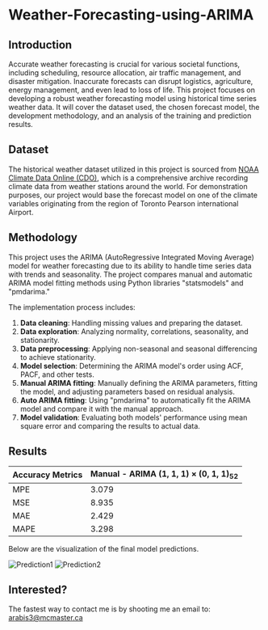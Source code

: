 # Weather-Forecasting-using-ARIMA
## Introduction

Accurate weather forecasting is crucial for various societal functions, including scheduling, resource allocation, air traffic management, and disaster mitigation. Inaccurate forecasts can disrupt logistics, agriculture, energy management, and even lead to loss of life. This project focuses on developing a robust weather forecasting model using historical time series weather data. It will cover the dataset used, the chosen forecast model, the development methodology, and an analysis of the training and prediction results.

## Dataset

The historical weather dataset utilized in this project is sourced from <a href="https://www.ncei.noaa.gov/cdo-web/datasets"> NOAA Climate Data Online (CDO)</a>, which is a comprehensive archive recording climate data from
weather stations around the world. For demonstration purposes, our project would base
the forecast model on one of the climate variables originating from the region of Toronto
Pearson international Airport.

## Methodology

This project uses the ARIMA (AutoRegressive Integrated Moving Average) model for weather forecasting due to its ability to handle time series data with trends and seasonality. The project compares manual and automatic ARIMA model fitting methods using Python libraries "statsmodels" and "pmdarima."

The implementation process includes:
1. **Data cleaning**: Handling missing values and preparing the dataset.
2. **Data exploration**: Analyzing normality, correlations, seasonality, and stationarity.
3. **Data preprocessing**: Applying non-seasonal and seasonal differencing to achieve stationarity.
4. **Model selection**: Determining the ARIMA model's order using ACF, PACF, and other tests.
5. **Manual ARIMA fitting**: Manually defining the ARIMA parameters, fitting the model, and adjusting parameters based on residual analysis.
6. **Auto ARIMA fitting**: Using "pmdarima" to automatically fit the ARIMA model and compare it with the manual approach.
7. **Model validation**: Evaluating both models' performance using mean square error and comparing the results to actual data.

## Results

| Accuracy Metrics       | Manual - ARIMA (1, 1, 1) × (0, 1, 1)<sub>52</sub>       |
|-----------------|----------------|
| MPE    | 3.079  |
| MSE    | 8.935  |
| MAE    | 2.429  |
| MAPE   | 3.298  |

Below are the visualization of the final model predictions.

![Prediction1](https://tinyurl.com/46nntrh7)
![Prediction2](https://tinyurl.com/d23ukr7v)

## Interested?
The fastest way to contact me is by shooting me an email to: arabis3@mcmaster.ca


